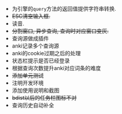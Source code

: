 * 为引擎的`query`方法的返回值提供字符串转换.
* ~~ESC清空输入框.~~
* 读音.
* ~~分割窗口, 异步查询, 查询时对应窗口变灰.~~
* 查询源做成插件
* anki记录多个查询源
* anki的cookie过期之后的处理
* 状态栏提示是否已经登录
* 根据查询次数提升anki对应词条的难度
* ~~添加单元测试~~
* 注明开发环境
* 添加使用说明和截图
* ~~bdist以后的任务栏图标不对~~
* 查询历史自动补全
